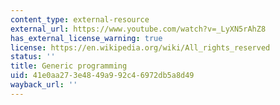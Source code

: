 ```yaml
---
content_type: external-resource
external_url: https://www.youtube.com/watch?v=_LyXN5rAhZ8
has_external_license_warning: true
license: https://en.wikipedia.org/wiki/All_rights_reserved
status: ''
title: Generic programming
uid: 41e0aa27-3e48-49a9-92c4-6972db5a8d49
wayback_url: ''
---
```

